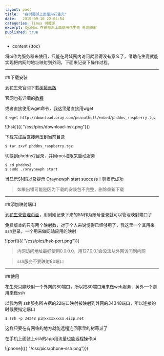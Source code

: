 ```yaml
---
layout: post
title:  "在树莓派上面使用花生壳"
date:   2015-09-10 22:04:54
categories: linux 树莓派
excerpt: XyzMax 在树莓派上面使用花生壳 外网映射
published: true
---
```


* content
{:toc}


将pi作为服务器来使用，只能在局域网内访问就显得没有意义了，借助花生壳就能实现把内网的地址映射到外网，下面来记录下操作过程。


---

##下载安装

到花生壳官网下载[树莓派版](http://hsk.oray.com/download/)

官网也有详细的[教程](http://service.oray.com/question/2680.html)

或者直接使用wget命令，我这里是直接用wget

	$ wget http://download.oray.com/peanuthull/embed/phddns_raspberry.tgz

![hsk]({{ "/css/pics/download-hsk.png"}})

下载完成后直接解压到当前目录

	$ tar zxvf phddns_raspberry.tgz

切换到phddns2目录，并用root权限来启动服务

	$ cd phddns2
	$ sudo ./oraynewph start

当显示SN码以及提示 Oraynewph start success！则表示成功

> 如果出错可能是因为下载的安装包不完整，删除重新下载

---

##添加映射端口

到[花生壳管理页面](http://hsk.oray.com/)，用刚刚记录下来的SN作为账号登录就可以管理映射端口了

免费版本的只有两个映射数，对于个人来说觉得已经够用了，我这里一个其用来ssh登录，一个用来做网站应用的映射

![port]({{ "/css/pics/hsk-port.png"}})

> 内网访问地址最好使用0.0.0.0，用127.0.0.1会没法从外网访问到内网

> ssh服务不要映射80端口


---

##使用

花生壳只能映射一个外网的80端口，所以把80端口用来做web服务，另外一个则用来做ssh

以我为例
ssh服务所占据的22端口映射被映射到外网的34348端口，所以连接的时候要指定端口

	$ ssh -p 34348 pi@xxxxxxxxx.eicp.net

这样只要在有网络的地方就能远程连回家里的树莓派了

在手机上面装上ssh的app用流量也能远程操作pi

![phone]({{ "/css/pics/phone-ssh.png"}})

















